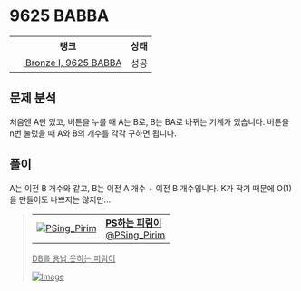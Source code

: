 # 9625 BABBA



<table>
  <tr>
    <th>랭크</th>
    <th>상태</th>
  </tr>
  <tr>
    <td>
      <a href="http://noj.am/9625">
        <img src="https://static.solved.ac/tier_small/5.svg" height="16px"/>
        Bronze I, 9625 BABBA
      </a>
    </td>
    <td>
      성공
    </td>
  </tr>
</table>



## 문제 분석

처음엔 A만 있고, 버튼을 누를 때 A는 B로, B는 BA로 바뀌는 기계가 있습니다.
버튼을 n번 눌렀을 때 A와 B의 개수를 각각 구하면 됩니다.

## 풀이

A는 이전 B 개수와 같고, B는 이전 A 개수 + 이전 B 개수입니다.
K가 작기 때문에 O(1)을 만들어도 나쁘지는 않지만...



<a href="https://twitter.com/PSing_Pirim/status/1227449216013946880">

> <table><tr><td><img src="https://pbs.twimg.com/profile_images/1227442623327150080/QYE5fpZ2_normal.png" alt="PSing_Pirim"></td><td><b>PS하는 피림이</b><br>@PSing_Pirim</td></tr></table>
> 
> DB를 용납 못하는 피림이
>
> ![Image](https://pbs.twimg.com/media/EQjGjIdWoAAE5SO?format=png&name=small)

</a>

